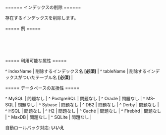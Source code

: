 ====== インデックスの削除 ======

存在するインデックスを削除します。


===== 例 =====
<!-- Liquibase 1.6 を利用して Oracle では動作し、SQL Server では動作しません。 -->
<code xml>
<dropIndex indexName="idx_user_username"/>
</code>

<!-- Liquibase 1.6 を利用して Oracle でも SQL Server でも動作します。 -->
<code xml>
<dropIndex indexName="idx_user_username" tableName="table_name" />
</code>

===== 利用可能な属性 =====

^ indexName  | 削除するインデックス名 **[必須]**  | 
^ tableName  | 削除するインデックスがついたテーブル名 **[必須]**  | 


===== データベースの互換性 =====

^ MySQL  | 問題なし  | 
^ PostgreSQL  | 問題なし  | 
^ Oracle  | 問題なし  | 
^ MS-SQL  | 問題なし  | 
^ Sybase  | 問題なし  | 
^ DB2  | 問題なし  | 
^ Derby  | 問題なし  | 
^ HSQL  | 問題なし  | 
^ H2  | 問題なし  | 
^ Caché  | 問題なし  | 
^ Firebird  | 問題なし  | 
^ MaxDB  | 問題なし  | 
^ SQLite  | 問題なし  |

自動ロールバック対応: **いいえ**